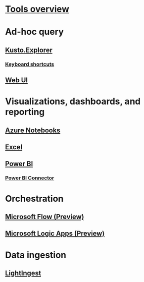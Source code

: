 # [Tools overview](index.md)

# Ad-hoc query

## [Kusto.Explorer](kusto-explorer.md)
### [Keyboard shortcuts](kusto-explorer-shortcuts.md)
## [Web UI](https://docs.microsoft.com/azure/data-explorer/web-query-data)

# Visualizations, dashboards, and reporting

## [Azure Notebooks](azurenotebooks.md)
## [Excel](excel.md)

## [Power BI](powerbi.md)
### [Power BI Connector](powerbi-connector.md)




# Orchestration

## [Microsoft Flow (Preview)](flow.md)
## [Microsoft Logic Apps (Preview)](logicapps.md)


# Data ingestion

## [LightIngest](lightingest.md)
